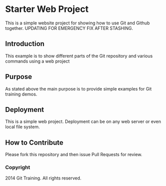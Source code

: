 # Starter Web Project

This is a simple website project for showing how to use Git and Github together.
UPDATING FOR EMERGENCY FIX AFTER STASHING.

## Introduction

This example is to show different parts of the Git repository and various commands using a web project

## Purpose 

As stated above the main purpose is to provide simple examples for Git training demos.

## Deployment

This is a simple web project. Deployment can be on any web server or even local file system.

## How to Contribute

Please fork this repository and then issue Pull Requests for review.

### Copyright

2014 Git Training. All rights reserved.
